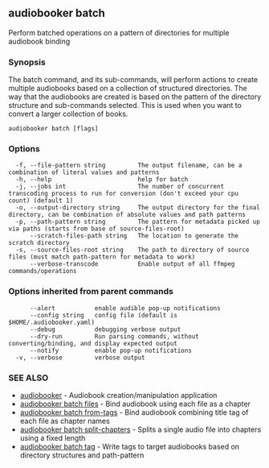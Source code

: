 ## audiobooker batch

Perform batched operations on a pattern of directories for multiple audiobook binding

### Synopsis

The batch command, and its sub-commands, will perform actions to create multiple audiobooks based on a collection of structured directories.  The way that the audiobooks are created is based on the pattern of the directory structure and sub-commands selected.  This is used when you want to convert a larger collection of books.

```
audiobooker batch [flags]
```

### Options

```
  -f, --file-pattern string         The output filename, can be a combination of literal values and patterns
  -h, --help                        help for batch
  -j, --jobs int                    The number of concurrent transcoding process to run for conversion (don't exceed your cpu count) (default 1)
  -o, --output-directory string     The output directory for the final directory, can be combination of absolute values and path patterns
  -p, --path-pattern string         The pattern for metadata picked up via paths (starts from base of source-files-root)
      --scratch-files-path string   The location to generate the scratch directory
  -s, --source-files-root string    The path to directory of source files (must match path-pattern for metadata to work)
      --verbose-transcode           Enable output of all ffmpeg commands/operations
```

### Options inherited from parent commands

```
      --alert           enable audible pop-up notifications
      --config string   config file (default is $HOME/.audiobooker.yaml)
      --debug           debugging verbose output
      --dry-run         Run parsing commands, without converting/binding, and display expected output
      --notify          enable pop-up notifications
  -v, --verbose         verbose output
```

### SEE ALSO

* [audiobooker](audiobooker.md)	 - Audiobook creation/manipulation application
* [audiobooker batch files](audiobooker_batch_files.md)	 - Bind audiobook using each file as a chapter
* [audiobooker batch from-tags](audiobooker_batch_from-tags.md)	 - Bind audiobook combining title tag of each file as chapter names
* [audiobooker batch split-chapters](audiobooker_batch_split-chapters.md)	 - Splits a single audio file into chapters using a fixed length
* [audiobooker batch tag](audiobooker_batch_tag.md)	 - Write tags to target audiobooks based on directory structures and path-pattern

